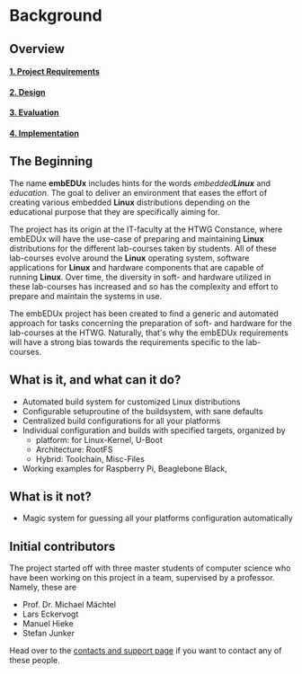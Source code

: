 # Background
## Overview
#### **[1. Project Requirements](requirements.md)**
#### **[2. Design](design.md)**
#### **[3. Evaluation](evaluation.md)**
#### **[4. Implementation](implementation.md)**

## The Beginning
The name **embEDUx** includes hints for the words *embedded****Linux*** and
*education*. The goal to deliver an environment that eases the effort of creating various
embedded **Linux** distributions depending on the educational purpose that they are
specifically aiming for. 

The project has its origin at the IT-faculty at the HTWG Constance, where
embEDUx will have the use-case of preparing and maintaining **Linux**
distributions for the different lab-courses taken by students. All of these
lab-courses evolve around the **Linux** operating system, software applications
for **Linux** and hardware components that are capable of running **Linux**. Over
time, the diversity in soft- and hardware utilized in these lab-courses has
increased and so has the complexity and effort to prepare and maintain the
systems in use.  

The embEDUx project has been created to find a generic and automated approach
for tasks concerning the preparation of soft- and hardware for the lab-courses
at the HTWG. Naturally, that's why the embEDUx requirements will have a strong
bias towards the requirements specific to the lab-courses.

## What is it, and what can it do?
* Automated build system for customized Linux distributions
* Configurable setuproutine of the buildsystem, with sane defaults
* Centralized build configurations for all your platforms
* Individual configuration and builds with specified targets, organized by
    * platform: for Linux-Kernel, U-Boot
    * Architecture: RootFS
    * Hybrid: Toolchain, Misc-Files
* Working examples for Raspberry Pi, Beaglebone Black, 

## What is it not?
* Magic system for guessing all your platforms configuration automatically



## Initial contributors
The project started off with three master students of computer science who have
been working on this project in a team, supervised by a professor. Namely, these are

* Prof. Dr. Michael Mächtel
* Lars Eckervogt
* Manuel Hieke 
* Stefan Junker

Head over to the [contacts and support page](../support/contact-team.md) if you
want to contact any of these people.
